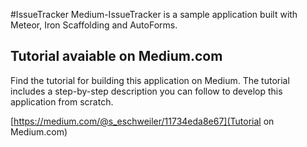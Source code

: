 #IssueTracker
Medium-IssueTracker is a sample application built with Meteor, Iron Scaffolding and AutoForms.

## Tutorial avaiable on Medium.com
Find the tutorial for building this application on Medium. The tutorial includes a step-by-step description you can follow to develop this application from scratch.

[https://medium.com/@s_eschweiler/11734eda8e67](Tutorial on Medium.com)
